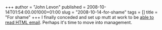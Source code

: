 +++
author = "John Levon"
published = 2008-10-14T01:54:00.001000+01:00
slug = "2008-10-14-for-shame"
tags = []
title = "For shame"
+++
I finally conceded and set up mutt at work to be [able to read HTML
email](http://www.debian-administration.org/articles/75). Perhaps it's
time to move into management.
